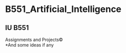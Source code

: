 # B551_Artificial_Intelligence
IU B551
-------------
Assignments and Projects&copy;  
*And some ideas if any
